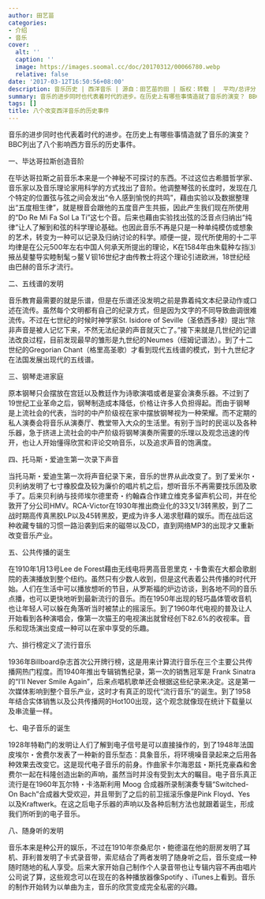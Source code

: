 ```yaml
---
author: 田艺苗
categories:
- 介绍
- 音乐
cover:
  alt: ''
  caption: ''
  image: https://images.soomal.cc/doc/20170312/00066780.webp
  relative: false
date: '2017-03-12T16:50:56+08:00'
description: 音乐历史 | 西洋音乐 | 源自：田艺苗的田 | 版权：转载 |  平均/总评分：10.00/10
summary: 音乐的进步同时也代表着时代的进步。在历史上有哪些事情造就了音乐的演变？ BBC列出了八个影响西方音乐的历史事件――毕达哥拉斯创造音阶、五线谱的发明、钢琴走进家庭、托马斯・爱迪生第一次录下声音、公共传播的诞生、排行榜定义了流行音乐、电子音乐的诞生以及随身听的发明……
tags: []
title: 八个改变西洋音乐的历史事件
---
```


音乐的进步同时也代表着时代的进步。在历史上有哪些事情造就了音乐的演变？ BBC列出了八个影响西方音乐的历史事件。

一、毕达哥拉斯创造音阶

在毕达哥拉斯之前音乐本来是一个神秘不可探讨的东西。不过这位古希腊哲学家、音乐家以及音乐理论家用科学的方式找出了音阶。他调整琴弦的长度时，发现在几个特定的位置弦与弦之间会发出“令人感到愉悦的共鸣”，藉由实验以及数据整理出“五度相生律”，就是根音会跟他的五度音产生共振，因此产生我们现在所使用的“Do Re Mi Fa Sol La Ti”这七个音。后来也藉由实验找出弦的泛音点归纳出“纯律”让人了解到和弦的科学理论基础。也因此音乐不再是只是一种单纯模仿或想象的艺术，转变为一种可以记录及归纳讨论的科学。顺便一提，现代所使用的十二平均律是在公元500年左右中国人何承天所提出的理论，K在1584年由朱载种な挡⑶掖丛斐鍪导实睦制髦っ鳌Ｖ钡16世纪才由传教士将这个理论引进欧洲，18世纪经由巴赫的音乐才流行。

二、五线谱的发明

音乐教育最需要的就是乐谱，但是在乐谱还没发明之前是靠着纯文本纪录动作或口述在流传。虽然每个文明都有自己的纪录方式，但是因为文字的不同导致曲调很难流传。不过在七世纪的时候时神学家St. Isidore of Seville（圣依西多禄）提出“除非声音是被人记忆下来，不然无法纪录的声音就灭亡了。”接下来就是几世纪的记谱法改良过程，目前发现最早的雏形是九世纪的Neumes（纽姆记谱法）。到了十二世纪的Gregorian Chant（格里高圣歌）才看到现代五线谱的模式，到十九世纪才在法国发展出现代的五线谱。

三、钢琴走进家庭

原本钢琴只会摆放在宫廷以及教廷作为诗歌演唱或者是宴会演奏乐器。不过到了19世纪工业革命之后，钢琴制造成本降低，价格让许多人负担得起。而由于钢琴是上流社会的代表，当时的中产阶级视在家中摆放钢琴视为一种荣耀。而不定期的私人演奏会将音乐从演奏厅、教堂带入大众的生活里。有别于当时的民谣以及各种乐器，急于挤进上流社会的中产阶级将钢琴演奏所需要的乐理以及观念迅速的传开，也让人开始懂得欣赏和评论交响音乐，以及追求声音的饱满度。

四、托马斯・爱迪生第一次录下声音

当托马斯・爱迪生第一次将声音纪录下来，音乐的世界从此改变了。到了爱米尔・贝利纳发明了七寸橡胶盘及较为廉价的唱片机之后，想听音乐不再需要找乐团及歌手了。后来贝利纳与技师埃尔德里奇・约翰森合作建立维克多留声机公司，并在伦敦开了分公司HMV。RCA-Victor在1930年推出商业化的33又1/3转黑胶，到了二战时期高传真黑胶LP以及45转黑胶，更成为许多人渴求慰藉的娱乐。而在战后这种收藏专辑的习惯一路沿袭到后来的磁带以及CD，直到网络MP3的出现才又重新改变音乐产业。

五、公共传播的诞生

在1910年1月13号Lee de Forest藉由无线电将男高音恩里克・卡鲁索在大都会歌剧院的表演播放到整个纽约。虽然只有少数人收到，但是这代表着公共传播的时代开始。人们在生活中可以播放想听的节目，从罗斯福的炉边访谈，到各地不同的音乐点播，也可以更快地听到最新流行的音乐。而在1950年出现的轻巧晶体管收音机也让年轻人可以躲在角落听当时被禁止的摇滚乐。到了1960年代电视的普及让人开始看到各种演唱会，像第一次猫王的电视演出就曾经创下82.6%的收视率。音乐和现场演出变成一种可以在家中享受的乐趣。

六、排行榜定义了流行音乐

1936年Billboard杂志首次公开牌行榜，这是用来计算流行音乐在三个主要公共传播网热门程度。而1940年推出专辑销售纪录，第一次的销售冠军是 Frank Sinatra 的“I’ll Never Smile Again”，后来点唱机歌单还会根据这些纪录来决定。这是第一次媒体影响到整个音乐产业，这时才有真正的现代“流行音乐”的诞生。到了1958年结合实体销售以及公共传播网的Hot100出现，这个观念就像现在统计下载量以及串流量一样。

七、电子音乐的诞生

1928年特勒门的发明让人们了解到电子信号是可以直接操作的，到了1948年法国皮埃尔・舍费尔发表了一种新的音乐型态：具象音乐，将环境噪音录起来之后用各种效果去改变它。这是现代电子音乐的前身。作曲家卡尔海恩兹・斯托克豪森和舍费尔一起在科隆创造出新的声响，虽然当时并没有受到太大的瞩目。电子音乐真正流行是在1960年瓦尔特・卡洛斯利用 Moog 合成器所录制演奏专辑“Switched-On Bach”合成器大受欢迎，并且带到了之后的前卫摇滚乐像是Pink Floyd、Yes以及Kraftwerk。在这之后电子乐器的声响以及各种后制方法也就跟着诞生，形成我们所听到的电子音乐。

八、随身听的发明

音乐本来是种公开的娱乐，不过在1910年奈桑尼尔・鲍德温在他的厨房发明了耳机、菲利普发明了卡式录音带，索尼结合了两者发明了随身听之后，音乐变成一种随时随地的私人享受。后来大家开始自己制作个人录音带也让专辑内容不再由唱片公司说了算，这些观念可以在现在的各种播放器像Spotify 、iTunes上看到。音乐的制作开始转为以单曲为主，音乐的欣赏变成完全私密的兴趣。